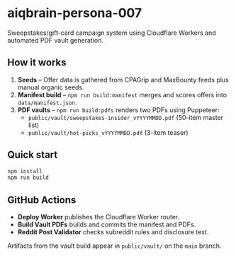 # aiqbrain-persona-007

Sweepstakes/gift-card campaign system using Cloudflare Workers and automated PDF vault generation.

## How it works
1. **Seeds** – Offer data is gathered from CPAGrip and MaxBounty feeds plus manual organic seeds.
2. **Manifest build** – `npm run build:manifest` merges and scores offers into `data/manifest.json`.
3. **PDF vaults** – `npm run build:pdfs` renders two PDFs using Puppeteer:
   - `public/vault/sweepstakes-insider_vYYYYMMDD.pdf` (50-item master list)
   - `public/vault/hot-picks_vYYYYMMDD.pdf` (3-item teaser)

## Quick start
```bash
npm install
npm run build
```

## GitHub Actions
- **Deploy Worker** publishes the Cloudflare Worker router.
- **Build Vault PDFs** builds and commits the manifest and PDFs.
- **Reddit Post Validator** checks subreddit rules and disclosure text.

Artifacts from the vault build appear in `public/vault/` on the `main` branch.
